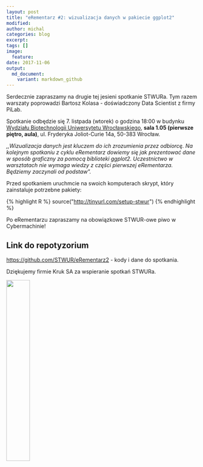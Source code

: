 ```yaml
---
layout: post
title: "eRementarz #2: wizualizacja danych w pakiecie ggplot2"
modified:
author: michal
categories: blog
excerpt:
tags: []
image:
  feature:
date: 2017-11-06
output:
  md_document:
    variant: markdown_github
---
```


Serdecznie zapraszamy na drugie tej jesieni spotkanie STWURa. Tym razem warszaty poprowadzi  Bartosz Kolasa - doświadczony Data Scientist z firmy PiLab. 


Spotkanie odbędzie się 7. listpada (wtorek) o godzina 18:00 w budynku [Wydziału Biotechnologii Uniwersytetu Wrocławskiego](www.biotech.uni.wroc.pl), **sala 1.05 (pierwsze piętro, aula)**, ul. Fryderyka Joliot-Curie 14a, 50-383 Wrocław.

*,,Wizualizacja danych jest kluczem do ich zrozumienia przez odbiorcę. Na kolejnym spotkaniu z cyklu eRementarz dowiemy się jak prezentować dane w sposób graficzny za pomocą biblioteki ggplot2. Uczestnictwo w warsztatach nie wymaga wiedzy z części pierwszej eRementarza. Będziemy zaczynali od podstaw".*

Przed spotkaniem uruchmcie na swoich komputerach skrypt, który zainstaluje potrzebne pakiety:

{% highlight R %}
source("http://tinyurl.com/setup-stwur")
{% endhighlight %}

Po eRementarzu zapraszamy na obowiązkowe STWUR-owe piwo w Cybermachinie!

## Link do repotyzorium

https://github.com/STWUR/eRementarz2 - kody i dane do spotkania.

Dziękujemy firmie Kruk SA za wspieranie spotkań STWURa.

<img src='https://stwur.github.io/STWUR//images/kruk_logo.jpg' id="logo" height="35%" width="35%"/>